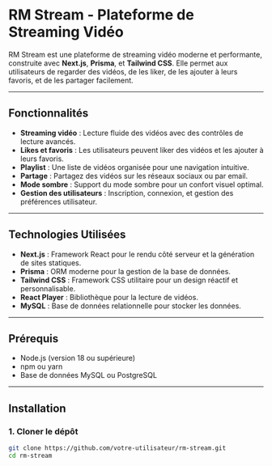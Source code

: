 # RM Stream - Plateforme de Streaming Vidéo

RM Stream est une plateforme de streaming vidéo moderne et performante, construite avec **Next.js**, **Prisma**, et **Tailwind CSS**. Elle permet aux utilisateurs de regarder des vidéos, de les liker, de les ajouter à leurs favoris, et de les partager facilement.

---

## Fonctionnalités

- **Streaming vidéo** : Lecture fluide des vidéos avec des contrôles de lecture avancés.
- **Likes et favoris** : Les utilisateurs peuvent liker des vidéos et les ajouter à leurs favoris.
- **Playlist** : Une liste de vidéos organisée pour une navigation intuitive.
- **Partage** : Partagez des vidéos sur les réseaux sociaux ou par email.
- **Mode sombre** : Support du mode sombre pour un confort visuel optimal.
- **Gestion des utilisateurs** : Inscription, connexion, et gestion des préférences utilisateur.

---

## Technologies Utilisées

- **Next.js** : Framework React pour le rendu côté serveur et la génération de sites statiques.
- **Prisma** : ORM moderne pour la gestion de la base de données.
- **Tailwind CSS** : Framework CSS utilitaire pour un design réactif et personnalisable.
- **React Player** : Bibliothèque pour la lecture de vidéos.
- **MySQL** : Base de données relationnelle pour stocker les données.


---

## Prérequis

- Node.js (version 18 ou supérieure)
- npm ou yarn
- Base de données MySQL ou PostgreSQL

---

## Installation

### 1. Cloner le dépôt

```bash
git clone https://github.com/votre-utilisateur/rm-stream.git
cd rm-stream
